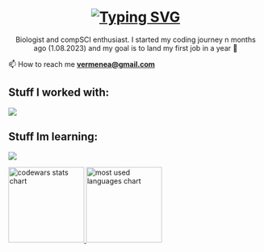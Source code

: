 


<h1 align="center"><a href="https://git.io/typing-svg"><img src="https://readme-typing-svg.demolab.com?font=Terminus&pause=1000&color=B1120C&random=false&width=435&lines=%3Ch1%3EHello+World%2C+my+name+is+Natalia%3C%2Fh1%3E" alt="Typing SVG" /></a></h1>
<p align="center">Biologist and compSCI enthusiast. I started my coding journey n months ago (1.08.2023) and my goal is to land my first job in a year 🚀</p>

📫 How to reach me **vermenea@gmail.com**


<h2 align="left">Stuff I worked with:</h2>


<p align="left">
  <a href="https://skillicons.dev">
    <img src="https://skillicons.dev/icons?i=js,react,ts,nodejs,sass,tailwind,bootstrap,git,gulp,vite,figma" />
  </a>
</p>

<h2 align="left">Stuff Im learning:</h2>
<p align="left">
  <a href="https://skillicons.dev">
    <img src="https://skillicons.dev/icons?i=py,r" />
  </a>
</p>

<p align="left">
    <a href="LINK TO: WHEN CLICKED">
      <img height="150" src="https://github.r2v.ch/codewars?user=vermenea" alt="codewars stats chart"/>
      <img height="150" src="https://github-readme-stats.vercel.app/api/top-langs?username=vermenea&show_icons=true&locale=en&layout=compact&theme=transparent" alt="most used languages chart"/> 
    </a>
</p>



